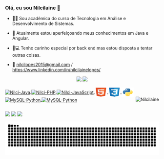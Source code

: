 ### Olá, eu sou Nilcilaine 👋


- 👩‍🎓 Sou acadêmica do curso de Tecnologia em Análise e Desenvolvimento de Sistemas.
- 🌸 Atualmente estou aperfeiçoando meus conhecimentos em Java e Angular. 
- 🖤💻 Tenho carinho especial por back end mas estou disposta a tentar outras coisas.

- 📩 nilcilopes2015@gmail.com / https://www.linkedin.com/in/nilcilainelopes/ 

<div align="center">
  <a href="https://github.com/NilcilaineLopes">
  <img height="180em" src="https://github-readme-stats.vercel.app/api?username=NilcilaineLopes&show_icons=true&theme=dracula&include_all_commits=true&count_private=true"/>
  <img height="180em" src="https://github-readme-stats.vercel.app/api/top-langs/?username=NilcilaineLopes&layout=compact&langs_count=7&theme=dracula"/>
</div>

<div style="display: inline_block"><br>
  <img align="center" alt="Nilci-Java" height="30" width="40" src="https://cdn.jsdelivr.net/gh/devicons/devicon/icons/java/java-plain-wordmark.svg">
  <img align="center" alt="Nilci-PHP" height="30" width="40" src="https://cdn.jsdelivr.net/gh/devicons/devicon/icons/php/php-plain.svg">
  <img align="center" alt="Nilci-JavaScript" height="30" width="40" src="https://cdn.jsdelivr.net/gh/devicons/devicon/icons/javascript/javascript-original.svg">
  <img align="center" alt="Nilci-HTML" height="30" width="40" src="https://raw.githubusercontent.com/devicons/devicon/master/icons/html5/html5-original.svg">
  <img align="center" alt="Nilci-CSS" height="30" width="40" src="https://raw.githubusercontent.com/devicons/devicon/master/icons/css3/css3-original.svg">
  <img align="center" alt="Nilci-Python" height="30" width="40" src="https://raw.githubusercontent.com/devicons/devicon/master/icons/python/python-original.svg">
  <img align="center" alt="MySQL-Python" height="30" width="40" src="https://cdn.jsdelivr.net/gh/devicons/devicon/icons/mysql/mysql-original.svg">
  <img align="center" alt="MySQL-Python" height="30" width="40" src="https://cdn.jsdelivr.net/gh/devicons/devicon/icons/spring/spring-plain-wordmark.svg">
  <img align="right" alt="Nilcilaine" src="https://i.picasion.com/pic91/71d8b133bf36fe98b04aa49d1dbcec7e.gif">
</div>
  
  ##

<div> 
  <a href="https://www.instagram.com/nilci_lopes/" target="_blank"><img src="https://img.shields.io/badge/-Instagram-%23E4405F?style=for-the-badge&logo=instagram&logoColor=white"   target="_blank"></a>
 </a> 
  <a href = "mailto:nilci.ifnmg@gmail.com"><img src="https://img.shields.io/badge/-Gmail-%23333?style=for-the-badge&logo=gmail&logoColor=white" target="_blank"></a>
  <a href="https://www.linkedin.com/in/nilcilainelopes/" target="_blank"><img src="https://img.shields.io/badge/-LinkedIn-%230077B5?style=for-the-badge&logo=linkedin&logoColor=white" target="_blank"></a> 
 
  ![Snake animation](https://github.com/NilcilaineLopes/NilcilaineLopes/blob/output/github-contribution-grid-snake.svg)
 
</div>
